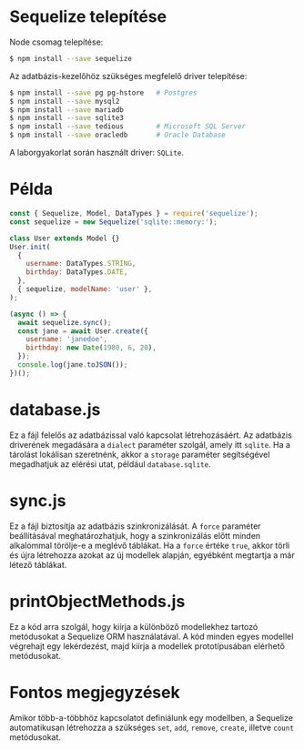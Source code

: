 # Sequelize telepítése

Node csomag telepítése:
```bash
$ npm install --save sequelize
```
Az adatbázis-kezelőhöz szükséges megfelelő driver telepítése:
```bash
$ npm install --save pg pg-hstore   # Postgres
$ npm install --save mysql2
$ npm install --save mariadb
$ npm install --save sqlite3
$ npm install --save tedious        # Microsoft SQL Server
$ npm install --save oracledb       # Oracle Database
```
A laborgyakorlat során használt driver: `SQLite`.

# Példa
```javascript
const { Sequelize, Model, DataTypes } = require('sequelize');
const sequelize = new Sequelize('sqlite::memory:');

class User extends Model {}
User.init(
  {
    username: DataTypes.STRING,
    birthday: DataTypes.DATE,
  },
  { sequelize, modelName: 'user' },
);

(async () => {
  await sequelize.sync();
  const jane = await User.create({
    username: 'janedoe',
    birthday: new Date(1980, 6, 20),
  });
  console.log(jane.toJSON());
})();
```

# database.js

Ez a fájl felelős az adatbázissal való kapcsolat létrehozásáért. Az adatbázis driverének megadására a `dialect` paraméter szolgál, amely itt `sqlite`. Ha a tárolást lokálisan szeretnénk, akkor a `storage` paraméter segítségével megadhatjuk az elérési utat, például `database.sqlite`.

# sync.js

Ez a fájl biztosítja az adatbázis szinkronizálását. A `force` paraméter beállításával meghatározhatjuk, hogy a szinkronizálás előtt minden alkalommal törölje-e a meglévő táblákat. Ha a `force` értéke `true`, akkor törli és újra létrehozza azokat az új modellek alapján, egyébként megtartja a már létező táblákat.

# printObjectMethods.js

Ez a kód arra szolgál, hogy kiírja a különböző modellekhez tartozó metódusokat a Sequelize ORM használatával. A kód minden egyes modellel végrehajt egy lekérdezést, majd kiírja a modellek prototípusában elérhető metódusokat.

# Fontos megjegyzések

Amikor több-a-többhöz kapcsolatot definiálunk egy modellben, a Sequelize automatikusan létrehozza a szükséges `set`, `add`, `remove`, `create`, illetve `count` metódusokat.